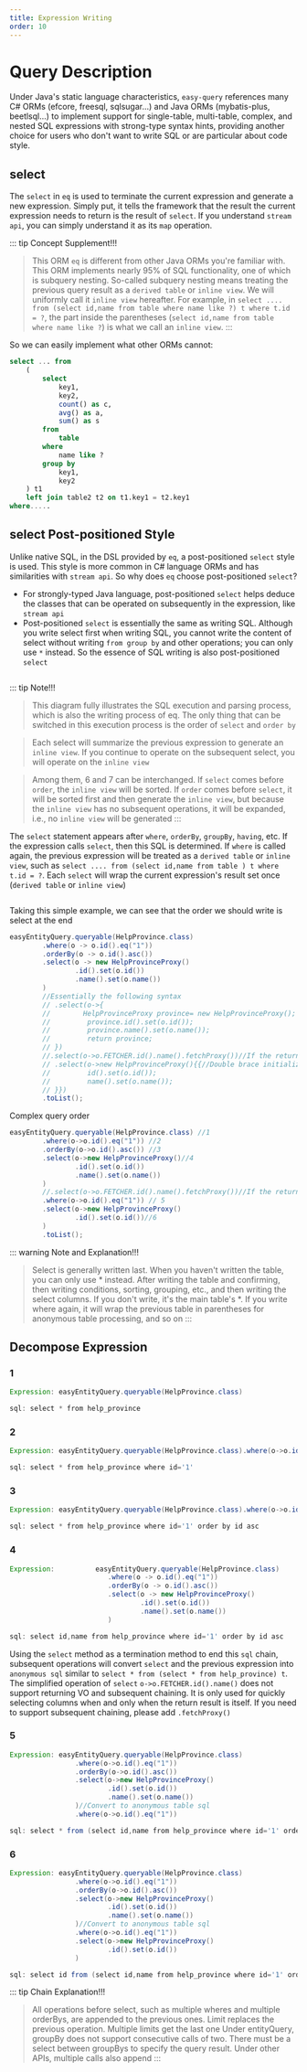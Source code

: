 ```yaml
---
title: Expression Writing
order: 10
---
```


# Query Description

Under Java's static language characteristics, `easy-query` references many C# ORMs (efcore, freesql, sqlsugar...) and Java ORMs (mybatis-plus, beetlsql...) to implement support for single-table, multi-table, complex, and nested SQL expressions with strong-type syntax hints, providing another choice for users who don't want to write SQL or are particular about code style.


## select

The `select` in `eq` is used to terminate the current expression and generate a new expression. Simply put, it tells the framework that the result the current expression needs to return is the result of `select`. If you understand `stream api`, you can simply understand it as its `map` operation.

::: tip Concept Supplement!!!

> This ORM `eq` is different from other Java ORMs you're familiar with. This ORM implements nearly 95% of SQL functionality, one of which is subquery nesting. So-called subquery nesting means treating the previous query result as a `derived table` or `inline view`. We will uniformly call it `inline view` hereafter. For example, in `select .... from (select id,name from table where name like ?) t where t.id = ?`, the part inside the parentheses (`select id,name from table where name like ?`) is what we call an `inline view`.
:::

So we can easily implement what other ORMs cannot:

```sql
select ... from
    (
        select
            key1,
            key2,
            count() as c,
            avg() as a,
            sum() as s
        from
            table
        where
            name like ?
        group by
            key1,
            key2
    ) t1
    left join table2 t2 on t1.key1 = t2.key1
where.....
```

## select Post-positioned Style

Unlike native SQL, in the DSL provided by `eq`, a post-positioned `select` style is used. This style is more common in C# language ORMs and has similarities with `stream api`. So why does `eq` choose post-positioned `select`?

- For strongly-typed Java language, post-positioned `select` helps deduce the classes that can be operated on subsequently in the expression, like `stream api`
- Post-positioned `select` is essentially the same as writing SQL. Although you write select first when writing SQL, you cannot write the content of select without writing `from group by` and other operations; you can only use `*` instead. So the essence of SQL writing is also post-positioned `select`

<img :src="$withBase('/images/sql-executor.png')" width="500">

::: tip Note!!!

> This diagram fully illustrates the SQL execution and parsing process, which is also the writing process of eq. The only thing that can be switched in this execution process is the order of `select` and `order by`

> Each select will summarize the previous expression to generate an `inline view`. If you continue to operate on the subsequent select, you will operate on the `inline view`

> Among them, 6 and 7 can be interchanged. If `select` comes before `order`, the `inline view` will be sorted. If `order` comes before `select`, it will be sorted first and then generate the `inline view`, but because the `inline view` has no subsequent operations, it will be expanded, i.e., no `inline view` will be generated
:::

The `select` statement appears after `where`, `orderBy`, `groupBy`, `having`, etc. If the expression calls `select`, then this SQL is determined. If `where` is called again, the previous expression will be treated as a `derived table` or `inline view`, such as `select .... from (select id,name from table ) t where t.id = ?`. Each `select` will wrap the current expression's result set once (`derived table` or `inline view`)



<img :src="$withBase('/images/simple-query.jpg')">

Taking this simple example, we can see that the order we should write is select at the end
```java
easyEntityQuery.queryable(HelpProvince.class)
        .where(o -> o.id().eq("1"))
        .orderBy(o -> o.id().asc())
        .select(o -> new HelpProvinceProxy()
                .id().set(o.id())
                .name().set(o.name())
        )
        //Essentially the following syntax
        // .select(o->{
        //        HelpProvinceProxy province= new HelpProvinceProxy();
        //         province.id().set(o.id());
        //         province.name().set(o.name());
        //         return province;
        // })
        //.select(o->o.FETCHER.id().name().fetchProxy())//If the return result is the same, you can use fetcher
        // .select(o->new HelpProvinceProxy(){{//Double brace initialization return
        //         id().set(o.id());
        //         name().set(o.name());
        // }})
        .toList();
```

Complex query order
<img :src="$withBase('/images/simple-nest-query.jpg')">

```java
easyEntityQuery.queryable(HelpProvince.class) //1
        .where(o->o.id().eq("1")) //2
        .orderBy(o->o.id().asc()) //3
        .select(o->new HelpProvinceProxy()//4 
                .id().set(o.id())
                .name().set(o.name())
        )
        //.select(o->o.FETCHER.id().name().fetchProxy())//If the return result is the same, you can use fetcher
        .where(o->o.id().eq("1")) // 5
        .select(o->new HelpProvinceProxy()
                .id().set(o.id())//6
        )
        .toList();
```

::: warning Note and Explanation!!!
> Select is generally written last. When you haven't written the table, you can only use * instead. After writing the table and confirming, then writing conditions, sorting, grouping, etc., and then writing the select columns. If you don't write, it's the main table's *. If you write where again, it will wrap the previous table in parentheses for anonymous table processing, and so on
:::

## Decompose Expression

### 1
```java
Expression: easyEntityQuery.queryable(HelpProvince.class)

sql: select * from help_province
```
### 2
```java
Expression: easyEntityQuery.queryable(HelpProvince.class).where(o->o.id().eq("1")) 

sql: select * from help_province where id='1'
```

### 3
```java
Expression: easyEntityQuery.queryable(HelpProvince.class).where(o->o.id().eq("1")).orderBy(o->o.id().asc())

sql: select * from help_province where id='1' order by id asc
```
### 4
```java
Expression:          easyEntityQuery.queryable(HelpProvince.class)
                        .where(o -> o.id().eq("1"))
                        .orderBy(o -> o.id().asc())
                        .select(o -> new HelpProvinceProxy()
                                .id().set(o.id())
                                .name().set(o.name())
                        )

sql: select id,name from help_province where id='1' order by id asc
```
Using the `select` method as a termination method to end this `sql` chain, subsequent operations will convert `select` and the previous expression into `anonymous sql` similar to `select * from (select * from help_province) t`. The simplified operation of `select` `o->o.FETCHER.id().name()` does not support returning VO and subsequent chaining. It is only used for quickly selecting columns when and only when the return result is itself. If you need to support subsequent chaining, please add `.fetchProxy()`

### 5
```java
Expression: easyEntityQuery.queryable(HelpProvince.class)
                .where(o->o.id().eq("1"))
                .orderBy(o->o.id().asc())
                .select(o->new HelpProvinceProxy()
                        .id().set(o.id())
                        .name().set(o.name())
                )//Convert to anonymous table sql
                .where(o->o.id().eq("1")) 

sql: select * from (select id,name from help_province where id='1' order by id asc) t where t.id='1'
```

### 6
```java
Expression: easyEntityQuery.queryable(HelpProvince.class)
                .where(o->o.id().eq("1"))
                .orderBy(o->o.id().asc())
                .select(o->new HelpProvinceProxy()
                        .id().set(o.id())
                        .name().set(o.name())
                )//Convert to anonymous table sql
                .where(o->o.id().eq("1"))
                .select(o->new HelpProvinceProxy()
                        .id().set(o.id())
                ) 

sql: select id from (select id,name from help_province where id='1' order by id asc) t where t.id='1'
```

::: tip Chain Explanation!!!
> All operations before select, such as multiple wheres and multiple orderBys, are appended to the previous ones. Limit replaces the previous operation. Multiple limits get the last one
> Under entityQuery, groupBy does not support consecutive calls of two. There must be a select between groupBys to specify the query result. Under other APIs, multiple calls also append
:::

